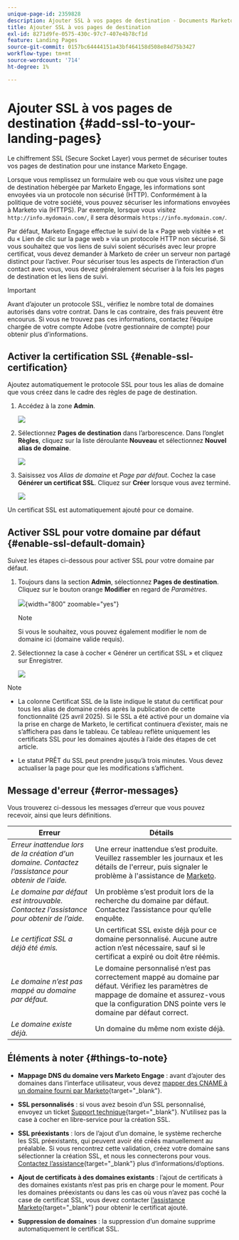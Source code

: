 ```yaml
---
unique-page-id: 2359828
description: Ajouter SSL à vos pages de destination - Documents Marketo - Documentation du produit
title: Ajouter SSL à vos pages de destination
exl-id: 8271d9fe-0575-430c-97c7-407e4b78cf1d
feature: Landing Pages
source-git-commit: 0157bc64444151a43bf464158d508e84d75b3427
workflow-type: tm+mt
source-wordcount: '714'
ht-degree: 1%

---
```


# Ajouter SSL à vos pages de destination {#add-ssl-to-your-landing-pages}

Le chiffrement SSL (Secure Socket Layer) vous permet de sécuriser toutes vos pages de destination pour une instance Marketo Engage.

Lorsque vous remplissez un formulaire web ou que vous visitez une page de destination hébergée par Marketo Engage, les informations sont envoyées via un protocole non sécurisé (HTTP). Conformément à la politique de votre société, vous pouvez sécuriser les informations envoyées à Marketo via (HTTPS). Par exemple, lorsque vous visitez `http://info.mydomain.com/`, il sera désormais `https://info.mydomain.com/`.

Par défaut, Marketo Engage effectue le suivi de la « Page web visitée » et du « Lien de clic sur la page web » via un protocole HTTP non sécurisé. Si vous souhaitez que vos liens de suivi soient sécurisés avec leur propre certificat, vous devez demander à Marketo de créer un serveur non partagé distinct pour l’activer. Pour sécuriser tous les aspects de l’interaction d’un contact avec vous, vous devez généralement sécuriser à la fois les pages de destination et les liens de suivi.

>[!IMPORTANT]
>
>Avant d’ajouter un protocole SSL, vérifiez le nombre total de domaines autorisés dans votre contrat. Dans le cas contraire, des frais peuvent être encourus. Si vous ne trouvez pas ces informations, contactez l’équipe chargée de votre compte Adobe (votre gestionnaire de compte) pour obtenir plus d’informations.

## Activer la certification SSL {#enable-ssl-certification}

Ajoutez automatiquement le protocole SSL pour tous les alias de domaine que vous créez dans le cadre des règles de page de destination.

1. Accédez à la zone **Admin**.

   ![](assets/add-ssl-to-your-landing-pages-1.png)

1. Sélectionnez **Pages de destination** dans l’arborescence. Dans l’onglet **Règles**, cliquez sur la liste déroulante **Nouveau** et sélectionnez **Nouvel alias de domaine**.

   ![](assets/add-ssl-to-your-landing-pages-2.png)

1. Saisissez vos _Alias de domaine_ et _Page par défaut_. Cochez la case **Générer un certificat SSL**. Cliquez sur **Créer** lorsque vous avez terminé.

   ![](assets/add-ssl-to-your-landing-pages-3.png)

Un certificat SSL est automatiquement ajouté pour ce domaine.

## Activer SSL pour votre domaine par défaut {#enable-ssl-default-domain}

Suivez les étapes ci-dessous pour activer SSL pour votre domaine par défaut.

1. Toujours dans la section **Admin**, sélectionnez **Pages de destination**. Cliquez sur le bouton orange **Modifier** en regard de _Paramètres_.

   ![](assets/add-ssl-to-your-landing-pages-4.png){width="800" zoomable="yes"}

   >[!NOTE]
   >
   >Si vous le souhaitez, vous pouvez également modifier le nom de domaine ici (domaine valide requis).

1. Sélectionnez la case à cocher « Générer un certificat SSL » et cliquez sur Enregistrer.

   ![](assets/add-ssl-to-your-landing-pages-5.png)

>[!NOTE]
>
>* La colonne Certificat SSL de la liste indique le statut du certificat pour tous les alias de domaine créés après la publication de cette fonctionnalité (25 avril 2025). Si le SSL a été activé pour un domaine via la prise en charge de Marketo, le certificat continuera d’exister, mais ne s’affichera pas dans le tableau. Ce tableau reflète uniquement les certificats SSL pour les domaines ajoutés à l’aide des étapes de cet article.
>
>* Le statut PRÊT du SSL peut prendre jusqu’à trois minutes. Vous devez actualiser la page pour que les modifications s’affichent.

## Message d&#39;erreur {#error-messages}

Vous trouverez ci-dessous les messages d’erreur que vous pouvez recevoir, ainsi que leurs définitions.

<table><thead>
  <tr>
    <th>Erreur</th>
    <th>Détails</th>
  </tr></thead>
<tbody>
  <tr>
    <td><i>Erreur inattendue lors de la création d'un domaine. Contactez l’assistance pour obtenir de l’aide.</i></td>
    <td>Une erreur inattendue s’est produite. Veuillez rassembler les journaux et les détails de l'erreur, puis signaler le problème à l'assistance de <a href="https://nation.marketo.com/t5/support/ct-p/Support" target="_blank">Marketo</a>.</td>
  </tr>
  <tr>
    <td><i>Le domaine par défaut est introuvable. Contactez l’assistance pour obtenir de l’aide.</i></td>
    <td>Un problème s’est produit lors de la recherche du domaine par défaut. Contactez l’assistance pour qu’elle enquête.</td>
  </tr>
  <tr>
    <td><i>Le certificat SSL a déjà été émis.</i></td>
    <td>Un certificat SSL existe déjà pour ce domaine personnalisé. Aucune autre action n’est nécessaire, sauf si le certificat a expiré ou doit être réémis.</td>
  </tr>
  <tr>
    <td><i>Le domaine n’est pas mappé au domaine par défaut.</i></td>
    <td>Le domaine personnalisé n’est pas correctement mappé au domaine par défaut. Vérifiez les paramètres de mappage de domaine et assurez-vous que la configuration DNS pointe vers le domaine par défaut correct.</td>
  </tr>
  <tr>
    <td><i>Le domaine existe déjà.</i></td>
    <td>Un domaine du même nom existe déjà.</td>
  </tr>
</tbody></table>

## Éléments à noter {#things-to-note}

* **Mappage DNS du domaine vers Marketo Engage** : avant d’ajouter des domaines dans l’interface utilisateur, vous devez [mapper des CNAME à un domaine fourni par Marketo](https://experienceleague.adobe.com/en/docs/marketo/using/getting-started/initial-setup/setup-steps#customize-your-landing-page-urls-with-a-cname){target="_blank"}.

* **SSL personnalisés** : si vous avez besoin d’un SSL personnalisé, envoyez un ticket [Support technique](https://nation.marketo.com/t5/support/ct-p/Support){target="_blank"}. N’utilisez pas la case à cocher en libre-service pour la création SSL.

* **SSL préexistants** : lors de l’ajout d’un domaine, le système recherche les SSL préexistants, qui peuvent avoir été créés manuellement au préalable. Si vous rencontrez cette validation, créez votre domaine sans sélectionner la création SSL, et nous les connecterons pour vous. [Contactez l’assistance](https://nation.marketo.com/t5/support/ct-p/Support){target="_blank"} plus d’informations/d’options.

* **Ajout de certificats à des domaines existants** : l’ajout de certificats à des domaines existants n’est pas pris en charge pour le moment. Pour les domaines préexistants ou dans les cas où vous n’avez pas coché la case de certificat SSL, vous devez contacter [l’assistance Marketo](https://nation.marketo.com/t5/support/ct-p/Support){target="_blank"} pour obtenir le certificat ajouté.

* **Suppression de domaines** : la suppression d’un domaine supprime automatiquement le certificat SSL.
